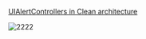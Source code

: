 
[
UIAlertControllers in Clean architecture](https://medium.com/p/a5f3b6aa63d7)


![2222](https://user-images.githubusercontent.com/17677464/47287561-57b83e00-d5fb-11e8-828f-71e69b2e50ba.png)

